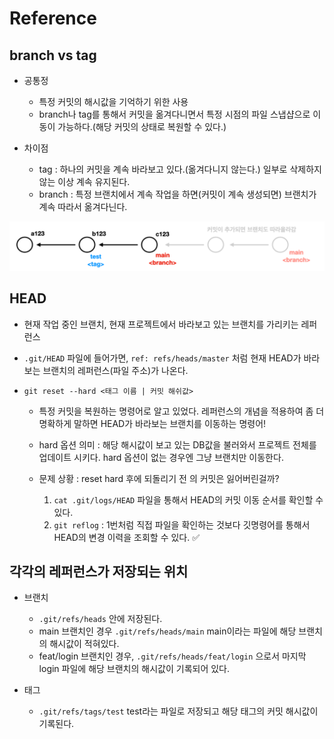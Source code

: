 # Reference

## branch vs tag

- 공통정

  - 특정 커밋의 해시값을 기억하기 위한 사용
  - branch나 tag를 통해서 커밋을 옮겨다니면서 특정 시점의 파일 스냅샵으로 이동이 가능하다.(해당 커밋의 상태로 복원할 수 있다.)

- 차이점
  - tag : 하나의 커밋을 계속 바라보고 있다.(옮겨다니지 않는다.) 일부로 삭제하지않는 이상 계속 유지된다.
  - branch : 특정 브랜치에서 계속 작업을 하면(커밋이 계속 생성되면) 브랜치가 계속 따라서 옮겨다닌다.

![branch-tag](../../screenshots/reference.png)

## HEAD

- 현재 작업 중인 브랜치, 현재 프로젝트에서 바라보고 있는 브랜치를 가리키는 레퍼런스

- `.git/HEAD` 파일에 들어가면, `ref: refs/heads/master` 처럼 현재 HEAD가 바라보는 브랜치의 레퍼런스(파일 주소)가 나온다.

- `git reset --hard <태그 이름 | 커밋 해쉬값>`

  - 특정 커밋을 복원하는 명령어로 알고 있었다. 레퍼런스의 개념을 적용하여 좀 더 명확하게 말하면 HEAD가 바라보는 브랜치를 이동하는 명령어!

  - hard 옵션 의미 : 해당 해시값이 보고 있는 DB값을 불러와서 프로젝트 전체를 업데이트 시키다. hard 옵션이 없는 경우엔 그냥 브랜치만 이동한다.

  - 문제 상황 : reset hard 후에 되돌리기 전 의 커밋은 잃어버린걸까?

    1. `cat .git/logs/HEAD` 파일을 통해서 HEAD의 커밋 이동 순서를 확인할 수 있다.
    2. `git reflog` : 1번처럼 직접 파일을 확인하는 것보다 깃명령어를 통해서 HEAD의 변경 이력을 조회할 수 있다. ✅

## 각각의 레퍼런스가 저장되는 위치

- 브랜치

  - `.git/refs/heads` 안에 저장된다.
  - main 브랜치인 경우 `.git/refs/heads/main` main이라는 파일에 해당 브랜치의 해시값이 적혀있다.
  - feat/login 브랜치인 경우, `.git/refs/heads/feat/login` 으로서 마지막 login 파일에 해당 브랜치의 해시값이 기록되어 있다.

- 태그
  - `.git/refs/tags/test` test라는 파일로 저장되고 해당 태그의 커밋 해시값이 기록된다.
